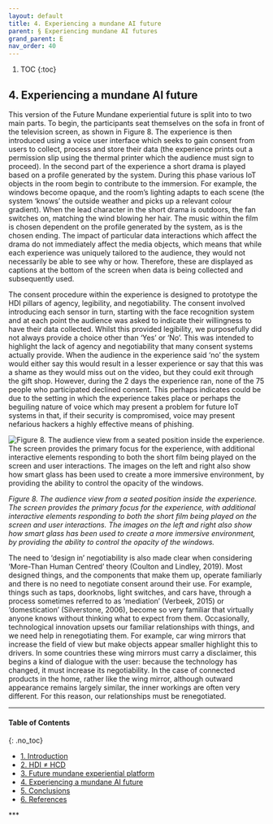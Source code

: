 ```yaml
---
layout: default
title: 4. Experiencing a mundane AI future
parent: § Experiencing mundane AI futures 
grand_parent: E
nav_order: 40 
---
```

<style>
.dont-break-out {
  /* These are technically the same, but use both */
  overflow-wrap: break-word;
  word-wrap: break-word;

     -ms-word-break: break-all;
  /* This is the dangerous one in WebKit, as it breaks things wherever */
  word-break: break-all;
  /* Instead use this non-standard one: */
  word-break: break-word;
}

.youtube-container {
    position: relative;
    width: 100%;
    height: 0;
    padding-bottom: 56.25%;
}
.youtube-video {
    position: absolute;
    top: 0;
    left: 0;
    width: 100%;
    height: 100%;
}

</style>

<div class="dont-break-out" markdown="1">

1. TOC
{:toc}

## 4. Experiencing a mundane AI future
This version of the Future Mundane experiential future is split into to two main parts. To begin, the participants seat themselves on the sofa in front of the television screen, as shown in Figure 8. The experience is then introduced using a voice user interface which seeks to gain consent from users to collect, process and store their data (the experience prints out a permission slip using the thermal printer which the audience must sign to proceed). In the second part of the experience a short drama is played based on a profile generated by the system. During this phase various IoT objects in the room begin to contribute to the immersion. For example, the windows become opaque, and the room’s lighting adapts to each scene (the system ‘knows’ the outside weather and picks up a relevant colour gradient). When the lead character in the short drama is outdoors, the fan switches on, matching the wind blowing her hair. The music within the film is chosen dependent on the profile generated by the system, as is the chosen ending. The impact of particular data interactions which affect the drama do not immediately affect the media objects, which means that while each experience was uniquely tailored to the audience, they would not necessarily be able to see why or how. Therefore, these are displayed as captions at the bottom of the screen when data is being collected and subsequently used.

The consent procedure within the experience is designed to prototype the HDI pillars of agency, legibility, and negotiability. The consent involved introducing each sensor in turn, starting with the face recognition system and at each point the audience was asked to indicate their willingness to have their data collected. Whilst this provided legibility, we purposefully did not always provide a choice other than ‘Yes’ or ‘No’. This was intended to highlight the lack of agency and negotiability that many consent systems actually provide. When the audience in the experience said ‘no’ the system would either say this would result in a lesser experience or say that this was a shame as they would miss out on the video, but they could exit through the gift shop. However, during the 2 days the experience ran, none of the 75 people who participated declined consent. This perhaps indicates could be due to the setting in which the experience takes place or perhaps the beguiling nature of voice which may present a problem for future IoT systems in that, if their security is compromised, voice may present nefarious hackers a highly effective means of phishing.

![Figure 8. The audience view from a seated position inside the experience. The screen provides the primary focus for the experience, with additional interactive elements responding to both the short film being played on the screen and user interactions. The images on the left and right also show how smart glass has been used to create a more immersive environment, by providing the ability to control the opacity of the windows.](https://statics.bsafes.com/images/papers/Experiencing-mundane-AI-futures-fig-8.png)

*Figure 8. The audience view from a seated position inside the experience. The screen provides the primary focus for the experience, with additional interactive elements responding to both the short film being played on the screen and user interactions. The images on the left and right also show how smart glass has been used to create a more immersive environment, by providing the ability to control the opacity of the windows.*

The need to ‘design in’ negotiability is also made clear when considering ‘More-Than Human Centred’ theory (Coulton and Lindley, 2019). Most designed things, and the components that make them up, operate familiarly and there is no need to negotiate consent around their use. For example, things such as taps, doorknobs, light switches, and cars have, through a process sometimes referred to as ‘mediation’ (Verbeek, 2015) or ‘domestication’ (Silverstone, 2006), become so very familiar that virtually anyone knows without thinking what to expect from them. Occasionally, technological innovation upsets our familiar relationships with things, and we need help in renegotiating them. For example, car wing mirrors that increase the field of view but make objects appear smaller highlight this to drivers. In some countries these wing mirrors must carry a disclaimer, this begins a kind of dialogue with the user: because the technology has changed, it must increase its negotiability. In the case of connected products in the home, rather like the wing mirror, although outward appearance remains largely similar, the inner workings are often very different. For this reason, our relationships must be renegotiated.

***

#### Table of Contents
{: .no_toc}

<ul><li> <a href="/docs/E/Experiencing-mundane-AI-futures-1/">
1. Introduction</a></li><li> <a href="/docs/E/Experiencing-mundane-AI-futures-2/">
2. HDI ≠ HCD</a></li><li> <a href="/docs/E/Experiencing-mundane-AI-futures-3/">
3. Future mundane experiential platform</a></li><li> <a href="/docs/E/Experiencing-mundane-AI-futures-4/">
4. Experiencing a mundane AI future</a></li><li> <a href="/docs/E/Experiencing-mundane-AI-futures-5/">
5. Conclusions</a></li><li> <a href="/docs/E/Experiencing-mundane-AI-futures-6/">
6. References</a></li></ul>
***

</div>
